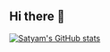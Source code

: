 ## Hi there 👋

[![Satyam's GitHub stats](https://github-readme-stats.vercel.app/api?username=Satyam-Kumar-Singh)](https://github.com/Satyam-Kumar-Singh/github-readme-stats)
